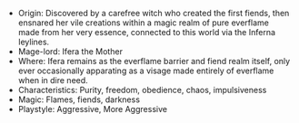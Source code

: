 - Origin: Discovered by a carefree witch who created the first fiends, then ensnared her vile creations within a magic realm of pure everflame made from her very essence, connected to this world via the Inferna leylines.
- Mage-lord: Ifera the Mother
- Where: Ifera remains as the everflame barrier and fiend realm itself, only ever occasionally apparating as a visage made entirely of everflame when in dire need.
- Characteristics: Purity, freedom, obedience, chaos, impulsiveness
- Magic: Flames, fiends, darkness
- Playstyle: Aggressive, More Aggressive